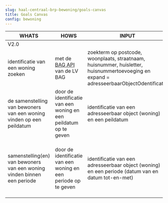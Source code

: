 ```yaml
---
slug: haal-centraal-brp-bewoning/goals-canvas
title: Goals Canvas
config: bewoning
---
```


| WHATS                                                                     | HOWS                                                                                                                                    | INPUT                                                                                                                                                           | OUTPUT                                                                                                                                                                                                                                                                     | GOALS                                                                                                               | STORIES |
| ------------------------------------------------------------------------- | --------------------------------------------------------------------------------------------------------------------------------------- | --------------------------------------------------------------------------------------------------------------------------------------------------------------- | -------------------------------------------------------------------------------------------------------------------------------------------------------------------------------------------------------------------------------------------------------------------------- | ------------------------------------------------------------------------------------------------------------------- | ------- |
| V2.0                                                  |                                                                                                                                     |                                                   |                                                                                                                                                                                                                      |                         |         |
| identificatie van een woning zoeken                                                                           | met de [BAG API](https://lvbag.github.io/BAG-API/Technische%20specificatie/#/Adres/bevraagAdressen) van de LV BAG                                                                                                                                        | zoekterm op postcode, woonplaats, straatnaam, huisnummer, huisletter, huisnummertoevoeging en expand = adresseerbaarObjectOdentificatie                                                  | adres en de identificatie van adresseerbaar object (woning)                                                                                                                                                                                                                         | identificatie vinden van een adresseerbaar object vinden om bewoning te raadplegen                             |         |
| de samenstelling van bewoners van een woning vinden op een peildatum                                            |door de identificatie van een woning en een peildatum op te geven                        | identificatie van een adresseerbaar object (woning) en een peildatum | collectie van burgerservicenummers van bewoners en mogelijke bewoners van de woning op de peildatum.                                                                                                       | de samenstelling van bewoners van een woning vinden op een peildatum           | [464](https://github.com/BRP-API/Haal-Centraal-BRP-bevragen/issues/464), [465](https://github.com/BRP-API/Haal-Centraal-BRP-bevragen/issues/465), BUS28, BUS11, BUS33, BUS31 |
| samenstelling(en) van bewoners van een woning vinden binnen een periode | door de identificatie van een woning en een periode op te geven                                    | identificatie van een adresseerbaar object (woning) en een periode (datum van en datum tot-en-met)                                                                                                  | collectie van bewoningPeriodes, waarbij iedere bewoningPeriode een andere samenstelling van bewoners en mogelijke bewoners representeert.  | alle verschillende samenstellingen van bewoners van een woning vinden binnen een periode, met hun begin- en einddatum. | [224](https://github.com/BRP-API/Haal-Centraal-BRP-bevragen/issues/224), BUS26, BUS21, BUS19, BUS11, BUS7, BUS33 |